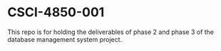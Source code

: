 # CSCI-4850-001
This repo is for holding the deliverables of phase 2 and phase 3 of the database management system project.
